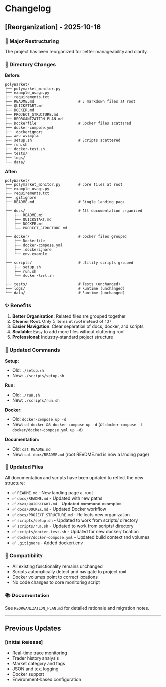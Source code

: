 # Changelog

## [Reorganization] - 2025-10-16

### 🎯 Major Restructuring

The project has been reorganized for better manageability and clarity.

### 📁 Directory Changes

**Before:**
```
polyWarket/
├── polymarket_monitor.py
├── example_usage.py
├── requirements.txt
├── README.md                    # 5 markdown files at root
├── QUICKSTART.md
├── DOCKER.md
├── PROJECT_STRUCTURE.md
├── REORGANIZATION_PLAN.md
├── Dockerfile                   # Docker files scattered
├── docker-compose.yml
├── .dockerignore
├── env.example
├── setup.sh                     # Scripts scattered
├── run.sh
├── docker-test.sh
├── tests/
├── logs/
└── data/
```

**After:**
```
polyWarket/
├── polymarket_monitor.py        # Core files at root
├── example_usage.py
├── requirements.txt
├── .gitignore
├── README.md                    # Single landing page
│
├── docs/                        # All documentation organized
│   ├── README.md
│   ├── QUICKSTART.md
│   ├── DOCKER.md
│   └── PROJECT_STRUCTURE.md
│
├── docker/                      # Docker files grouped
│   ├── Dockerfile
│   ├── docker-compose.yml
│   ├── .dockerignore
│   └── env.example
│
├── scripts/                     # Utility scripts grouped
│   ├── setup.sh
│   ├── run.sh
│   └── docker-test.sh
│
├── tests/                       # Tests (unchanged)
├── logs/                        # Runtime (unchanged)
└── data/                        # Runtime (unchanged)
```

### ✨ Benefits

1. **Better Organization**: Related files are grouped together
2. **Cleaner Root**: Only 5 items at root instead of 13+
3. **Easier Navigation**: Clear separation of docs, docker, and scripts
4. **Scalable**: Easy to add more files without cluttering root
5. **Professional**: Industry-standard project structure

### 🔄 Updated Commands

**Setup:**
- Old: `./setup.sh`
- New: `./scripts/setup.sh`

**Run:**
- Old: `./run.sh`
- New: `./scripts/run.sh`

**Docker:**
- Old: `docker-compose up -d`
- New: `cd docker && docker-compose up -d` (or `docker-compose -f docker/docker-compose.yml up -d`)

**Documentation:**
- Old: `cat README.md`
- New: `cat docs/README.md` (root README.md is now a landing page)

### 📝 Updated Files

All documentation and scripts have been updated to reflect the new structure:

- ✅ `README.md` - New landing page at root
- ✅ `docs/README.md` - Updated with new paths
- ✅ `docs/QUICKSTART.md` - Updated command examples
- ✅ `docs/DOCKER.md` - Updated Docker workflow
- ✅ `docs/PROJECT_STRUCTURE.md` - Reflects new organization
- ✅ `scripts/setup.sh` - Updated to work from scripts/ directory
- ✅ `scripts/run.sh` - Updated to work from scripts/ directory
- ✅ `scripts/docker-test.sh` - Updated for new docker/ location
- ✅ `docker/docker-compose.yml` - Updated build context and volumes
- ✅ `.gitignore` - Added docker/.env

### 🧪 Compatibility

- All existing functionality remains unchanged
- Scripts automatically detect and navigate to project root
- Docker volumes point to correct locations
- No code changes to core monitoring script

### 📚 Documentation

See `REORGANIZATION_PLAN.md` for detailed rationale and migration notes.

---

## Previous Updates

### [Initial Release]

- Real-time trade monitoring
- Trader history analysis
- Market category and tags
- JSON and text logging
- Docker support
- Environment-based configuration

